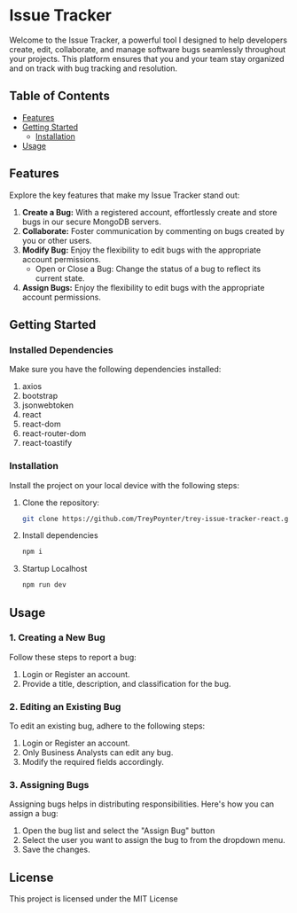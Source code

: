# Issue Tracker

Welcome to the Issue Tracker, a powerful tool I designed to help developers create, edit, collaborate, 
and manage software bugs seamlessly throughout your projects. This platform ensures that you and your 
team stay organized and on track with bug tracking and resolution.

## Table of Contents
- [Features](#features)
- [Getting Started](#getting-started)
  - [Installation](#installation)
- [Usage](#usage)

## Features
Explore the key features that make my Issue Tracker stand out:

1. **Create a Bug:** With a registered account, effortlessly create and store bugs in our secure MongoDB servers.
2. **Collaborate:** Foster communication by commenting on bugs created by you or other users.
3. **Modify Bug:** Enjoy the flexibility to edit bugs with the appropriate account permissions.
   - Open or Close a Bug: Change the status of a bug to reflect its current state.
4. **Assign Bugs:** Enjoy the flexibility to edit bugs with the appropriate account permissions.

## Getting Started

### Installed Dependencies
Make sure you have the following dependencies installed:

1. axios
2. bootstrap
3. jsonwebtoken
4. react
5. react-dom
6. react-router-dom
7. react-toastify

### Installation
Install the project on your local device with the following steps:

1. Clone the repository:
   ```bash
   git clone https://github.com/TreyPoynter/trey-issue-tracker-react.git
2. Install dependencies
    ```bash
    npm i
3. Startup Localhost
    ```bash
    npm run dev

## Usage

### 1. Creating a New Bug
Follow these steps to report a bug:

1. Login or Register an account.
2. Provide a title, description, and classification for the bug.

### 2. Editing an Existing Bug
To edit an existing bug, adhere to the following steps:

1. Login or Register an account.
2. Only Business Analysts can edit any bug.
3. Modify the required fields accordingly.

### 3. Assigning Bugs
Assigning bugs helps in distributing responsibilities. Here's how you can assign a bug:

1. Open the bug list and select the "Assign Bug" button
2. Select the user you want to assign the bug to from the dropdown menu.
3. Save the changes.



## License
This project is licensed under the MIT License
